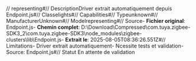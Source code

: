 // representing#// DescriptionDriver extrait automatiquement depuis Endpoint.js#// Classelights#// Capabilities#// Typeunknown#// ManufacturerUnknown#// Modelrepresenting#// Source- **Fichier original**: Endpoint.js- **Chemin complet**: D:\Download\Compressed\com.tuya.zigbee-SDK3_2\com.tuya.zigbee-SDK3\node_modules\zigbee-clusters\lib\Endpoint.js- **Extrait le**: 2025-08-05T08:36:26.551Z#// Limitations- Driver extrait automatiquement- Ncessite tests et validation- Source: Endpoint.js#// Statut En attente de validation